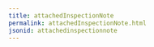 ```yaml
---
title: attachedInspectionNote
permalink: attachedInspectionNote.html
jsonid: attachedinspectionnote
---
```


